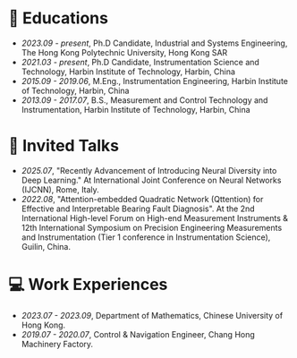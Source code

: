 
# 📖 Educations
- *2023.09 - present*, Ph.D Candidate, Industrial and Systems Engineering, The Hong Kong Polytechnic University, Hong Kong SAR
- *2021.03 - present*, Ph.D Candidate, Instrumentation Science and Technology, Harbin Institute of Technology, Harbin, China
- *2015.09 - 2019.06*, M.Eng., Instrumentation Engineering, Harbin Institute of Technology, Harbin, China
- *2013.09 - 2017.07*, B.S., Measurement and Control Technology and Instrumentation, Harbin Institute of Technology, Harbin, China

# 💬 Invited Talks
- *2025.07*, "Recently Advancement of Introducing Neural Diversity into Deep Learning." At International Joint Conference on Neural Networks (IJCNN), Rome, Italy.
- *2022.08*, "Attention-embedded Quadratic Network (Qttention) for Effective and Interpretable Bearing Fault Diagnosis". At the 2nd International High-level Forum on High-end Measurement Instruments & 12th International Symposium on Precision Engineering Measurements and Instrumentation (Tier 1 conference in Instrumentation Science), Guilin, China.


# 💻 Work Experiences
- *2023.07 - 2023.09*, Department of Mathematics, Chinese University of Hong Kong.
- *2019.07 - 2020.07*, Control & Navigation Engineer, Chang Hong Machinery Factory.

